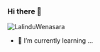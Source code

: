 ### Hi there 👋
<!--
![LalinduWenasara](https://github-readme-stats.vercel.app/api?username=LalinduWenasara&count_private=true&hide=stars&include_all_commits=true&line_height=24&show_icons=true&theme=algolia)-->
![LalinduWenasara](https://github-readme-stats.vercel.app/api/top-langs/?username=LalinduWenasara&layout=compact&langs_count=6&theme=algolia)


- 🌱 I’m currently learning ...

